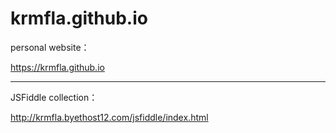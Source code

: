 # krmfla.github.io
personal website：

https://krmfla.github.io

---

JSFiddle collection：

http://krmfla.byethost12.com/jsfiddle/index.html

